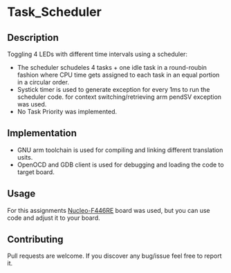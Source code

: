 # Task_Scheduler
## Description  
Toggling 4 LEDs with different time intervals using a scheduler: 
  * The scheduler schudeles 4 tasks + one idle task in a round-roubin fashion where CPU time gets assigned to each task in an equal portion in a circular order.
  * Systick timer is used to generate exception for every 1ms to run the scheduler code. for context switching/retrieving arm pendSV exception was used. 
  * No Task Priority was implemented.
## Implementation
  * GNU arm toolchain is used for compiling and linking different translation usits.
  * OpenOCD and GDB client is used for debugging and loading the code to target board.

## Usage 
For this assignments [Nucleo-F446RE](https://www.st.com/en/evaluation-tools/nucleo-f446re.html) board was used, but you can use code and adjust it to your board.
## Contributing 
Pull requests are welcome. If you discover any bug/issue feel free to report it.
